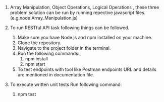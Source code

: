 1) Array Manipulation, Object Operations, Logical Operations , these three problem solution can be run by running repective javascript files.(e.g.node Array_Manipulation.js)
2) To run RESTful API task following things can be followed.
    1. Make sure you have Node.js and npm installed on your machine.
    2. Clone the repository.
    3. Navigate to the project folder in the terminal.
    4. Run the following commands:
        1. npm install 
        2. npm start
    6. To test endpoints with tool like Postman endpoints URL and details are mentioned in documentation file.

3) To execute written unit tests Run following command:
    1. npm test
